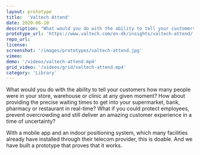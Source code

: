 ```yaml
---
layout: prototype
title:  'Valtech Attend'
date: 2020-06-10
description: "What would you do with the ability to tell your customers how many people were in your store, warehouse or clinic at any given moment?"
prototype_url: 'https://www.valtech.com/en-dk/insights/valtech-attend/'
repo_url:
license:
screenshot: '/images/prototypes/valtech-attend.jpg'
vimeo:
demo: '/videos/valtech-attend.mp4'
grid_video: '/videos/grid/valtech-attend.mp4'
category: 'Library'
---
```


What would you do with the ability to tell your customers how many people were in your store, warehouse or clinic at any given moment? How about providing the precise waiting times to get into your supermarket, bank, pharmacy or restaurant in real-time? What if you could protect employees, prevent overcrowding and still deliver an amazing customer experience in a time of uncertainty?

With a mobile app and an indoor positioning system, which many facilities already have installed through their telecom provider, this is doable. And we have built a prototype that proves that it works.